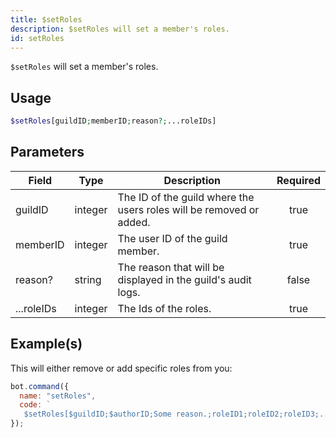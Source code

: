 ```yaml
---
title: $setRoles
description: $setRoles will set a member's roles.
id: setRoles
---
```


`$setRoles` will set a member's roles.

## Usage

```php
$setRoles[guildID;memberID;reason?;...roleIDs]
```

## Parameters

| Field      | Type    | Description                                                         | Required |
| ---------- | ------- | ------------------------------------------------------------------- | :------: |
| guildID    | integer | The ID of the guild where the users roles will be removed or added. |   true   |
| memberID   | integer | The user ID of the guild member.                                    |   true   |
| reason?    | string  | The reason that will be displayed in the guild's audit logs.        |  false   |
| ...roleIDs | integer | The Ids of the roles.                                               |   true   |

## Example(s)

This will either remove or add specific roles from you:

```javascript
bot.command({
  name: "setRoles",
  code: `
   $setRoles[$guildID;$authorID;Some reason.;roleID1;roleID2;roleID3;....]`,
});
```
